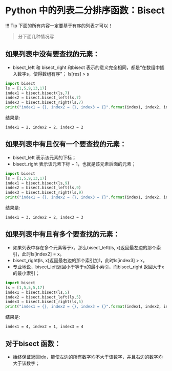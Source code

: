 # Python 中的列表二分排序函数：Bisect 


!!! Tip
    下面的所有内容一定要基于有序的列表才可以！


> 分下面几种情况写

## 如果列表中没有要查找的元素：

- bisect_left 和  bisect_right 和bisect 表示的意义完全相同，都是“在数组中插入数字s，使得数组有序”； ls[res] > s 

```Python
import bisect
ls = [1,5,9,13,17]
index1 = bisect.bisect(ls,7)
index2 = bisect.bisect_left(ls,7)
index3 = bisect.bisect_right(ls,7)
print("index1 = {}, index2 = {}, index3 = {}".format(index1, index2, index3))
```

结果是:
```
index1 = 2, index2 = 2, index3 = 2
```

## 如果列表中有且仅有一个要查找的元素：

- bisect_left 表示该元素的下标；
- bisect_right 表示该元素下标 + 1，也就是该元素后面的元素；

```Python
import bisect
ls = [1,5,9,13,17]
index1 = bisect.bisect(ls,9)
index2 = bisect.bisect_left(ls,9)
index3 = bisect.bisect_right(ls,9)
print("index1 = {}, index2 = {}, index3 = {}".format(index1, index2, index3))
```

结果是:
```
index1 = 3, index2 = 2, index3 = 3
```

## 如果列表中有且有多个要查找的元素：

- 如果列表中存在多个元素等于x，那么bisect_left(ls, x)返回最左边的那个索引，此时ls[index2] = x。
- bisect_right(ls, x)返回最右边的那个索引加1，此时ls[index3] > x。
- 专业地说，bisect_left返回小于等于x的最小索引，而bisect_right 返回大于x的最小索引；

```Python
import bisect
ls = [1,5,5,5,17]
index1 = bisect.bisect(ls,5)
index2 = bisect.bisect_left(ls,5)
index3 = bisect.bisect_right(ls,5)
print("index1 = {}, index2 = {}, index3 = {}".format(index1, index2, index3))
```

结果是:
```
index1 = 4, index2 = 1, index3 = 4
```

## 对于bisect 函数：
- 始终保证返回idx，能使左边的所有数字均不大于该数字，并且右边的数字均大于该数字；
